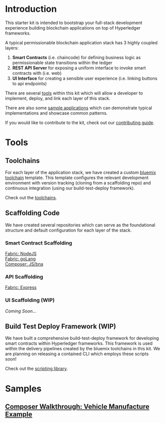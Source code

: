 # Introduction 

This starter kit is intended to bootstrap your full-stack development experience building blockchain applications on top of Hyperledger frameworks.

A typical permissionable blockchain application stack has 3 highly coupled layers:

1. **Smart Contracts** (i.e. chaincode) for defining business logic as permissionable state transitions within the ledger
2. **REST API Server** for exposing a uniform interface to invoke smart contracts with (i.e. web)
3. **UI Interface** for creating a sensible user experience (i.e. linking buttons to api endpoints)

There are several [tools](#tools) within this kit which will allow a developer to implement, deploy, and link each layer of this stack.

There are also some [sample applications](#samples) which can demonstrate typical implementations and showcase common patterns. 

If you would like to contribute to the kit, check out our [contributing guide](https://github.com/IBM-Blockchain-Starter-Kit/IBM-Blockchain-Starter-Kit.github.io/wiki/Contributing-to-Blockchain-Starter-Kit).

# Tools

## Toolchains

For each layer of the application stack, we have created a custom [bluemix toolchain](https://console.bluemix.net/docs/services/ContinuousDelivery/toolchains_about.html#toolchains_about) template. This template configures the relevant development environment with version tracking (cloning from a scaffolding repo) and continuous integration (using our build-test-deploy framework).

Check out the [toolchains](Toolchains.md).

## Scaffolding Code

We have created several repositories which can serve as the foundational structure and default configuration for each layer of the stack. 

### Smart Contract Scaffolding
[Fabric: NodeJS](https://github.com/IBM-Blockchain-Starter-Kit/nodejs-chaincode-bootstrap)  
[Fabric: goLang](https://github.com/IBM-Blockchain-Starter-Kit/chaincode-bootstrap)  
[Composer: JS/bna](https://github.com/IBM-Blockchain-Starter-Kit/chaincode-bootstrap)  
 
### API Scaffolding
[Fabric: Express](https://github.com/IBM-Blockchain-Starter-Kit/api-bootstrap)   

### UI Scaffolding (WIP)
*Coming Soon...*

## Build Test Deploy Framework (WIP)

We have built a comprehensive build-test-deploy framework for developing smart contracts within Hyperledger frameworks. This framework is used within the delivery pipelines created by the bluemix toolchains in this kit.  We are planning on releasing a contained CLI which employs these scripts soon!

Check out the [scripting library](https://github.com/IBM-Blockchain-Starter-Kit/build-lib).

# Samples

## [Composer Walkthrough: Vehicle Manufacture Example](https://github.com/IBM-Blockchain/vehicle-manufacture)
